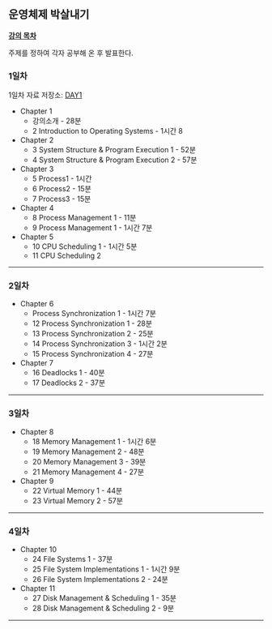## 운영체제 박살내기

**[강의 목차](https://github.com/smothly/OS-study-7week-challenge#%EA%B0%95%EC%9D%98-%EB%AA%A9%EC%B0%A8)**

주제를 정하여 각자 공부해 온 후 발표한다. 

### 1일차

1일차 자료 저장소: [DAY1](https://github.com/ZI-won-ZONE-ha/CS_JONGJIBU/tree/main/OS/DAY1)

- Chapter 1
    - 강의소개 - 28분
    - 2 Introduction to Operating Systems - 1시간 8
- Chapter 2
    - 3 System Structure & Program Execution 1 - 52분
    - 4 System Structure & Program Execution 2 - 57분
- Chapter 3
    - 5 Process1 - 1시간
    - 6 Process2 - 15분
    - 7 Process3 - 15분
- Chapter 4
    - 8 Process Management 1 - 11분
    - 9 Process Management 1 - 1시간 7분
- Chapter 5
    - 10 CPU Scheduling 1 - 1시간 5분
    - 11 CPU Scheduling 2

---

### 2일차

- Chapter 6
    - Process Synchronization 1 - 1시간 7분
    - 12 Process Synchronization 1 - 28분
    - 13 Process Synchronization 2 - 25분
    - 14 Process Synchronization 3 - 1시간 2분
    - 15 Process Synchronization 4 - 27분
- Chapter 7
    - 16 Deadlocks 1 - 40분
    - 17 Deadlocks 2 - 37분

---

### 3일차

- Chapter 8
    - 18 Memory Management 1 - 1시간 6분
    - 19 Memory Management 2 - 48분
    - 20 Memory Management 3 - 39분
    - 21 Memory Management 4 - 27분
- Chapter 9
    - 22 Virtual Memory 1 - 44분
    - 23 Virtual Memory 2 - 57분

---

### 4일차

- Chapter 10
    - 24 File Systems 1 - 37분
    - 25 File System Implementations 1 - 1시간 9분
    - 26 File System Implementations 2 - 24분
- Chapter 11
    - 27 Disk Management & Scheduling 1 - 35분
    - 28 Disk Management & Scheduling 2 - 9분

---
